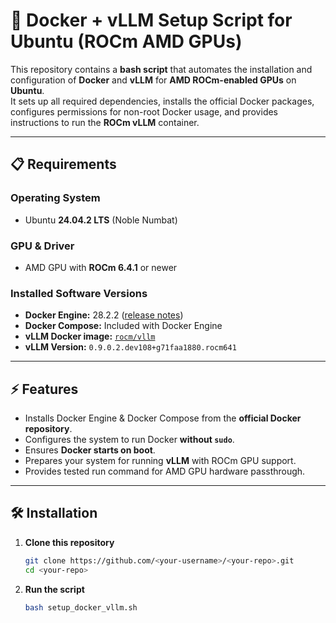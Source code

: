 # 🚀 Docker + vLLM Setup Script for Ubuntu (ROCm AMD GPUs)

This repository contains a **bash script** that automates the installation and configuration of **Docker** and **vLLM** for **AMD ROCm-enabled GPUs** on **Ubuntu**.  
It sets up all required dependencies, installs the official Docker packages, configures permissions for non-root Docker usage, and provides instructions to run the **ROCm vLLM** container.

---

## 📋 Requirements

### **Operating System**
- Ubuntu **24.04.2 LTS** (Noble Numbat)

### **GPU & Driver**
- AMD GPU with **ROCm 6.4.1** or newer

### **Installed Software Versions**
- **Docker Engine:** 28.2.2 ([release notes](https://docs.docker.com/engine/release-notes/))
- **Docker Compose:** Included with Docker Engine
- **vLLM Docker image:** [`rocm/vllm`](https://hub.docker.com/r/rocm/vllm)
- **vLLM Version:** `0.9.0.2.dev108+g71faa1880.rocm641`

---

## ⚡ Features

- Installs Docker Engine & Docker Compose from the **official Docker repository**.
- Configures the system to run Docker **without `sudo`**.
- Ensures **Docker starts on boot**.
- Prepares your system for running **vLLM** with ROCm GPU support.
- Provides tested run command for AMD GPU hardware passthrough.

---

## 🛠 Installation

1. **Clone this repository**
   ```bash
   git clone https://github.com/<your-username>/<your-repo>.git
   cd <your-repo>

2. **Run the script**
   ```bash
   bash setup_docker_vllm.sh
